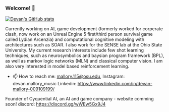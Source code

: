 ### Welcome! 👋

<!--
**dman82499/dman82499** is a ✨ _special_ ✨ repository because its `README.md` (this file) appears on your GitHub profile.
!-->
[![Devan's GitHub stats](https://github-readme-stats.vercel.app/api?username=dman82499&count_private=true)](https://github.com/anuraghazra/github-readme-stats)


Currently working on AI, game development (formerly worked for corperate clash, now work on an Unreal Engine 5 first/third person survival game called Lydian Arcenzia) and computational cognitive modeling with architectures such as SOAR. I also work for the SENSE lab at the Ohio State University. My current research interests include few shot learning techniques, such as neurosymbolics and baysian program framework (BPL), as well as markov logic networks (MLN) and classical computer vision. I am also very interested in model based reinforcement learning.

- 📫 How to reach me: mallory.115@osu.edu, Instagram: devan.mallory_music Linkedin: https://www.linkedin.com/in/devan-mallory-009109199/ 

Founder of Cyquential AI, an AI and game company - website comming soon!
discord: https://discord.gg/wWEw5Gx9J4


